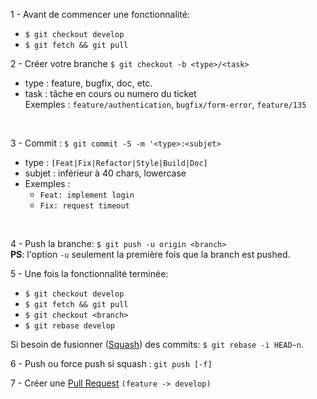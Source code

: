 1 - Avant de commencer une fonctionnalité:  
- `$ git checkout develop`
- `$ git fetch && git pull`

2 - Créer votre branche `$ git checkout -b <type>/<task>`
- type : feature, bugfix, doc, etc.
- task : tâche en cours ou numero du ticket  
Exemples : `feature/authentication`, `bugfix/form-error`, `feature/135`
<br>  

3 - Commit : `$ git commit -S -m '<type>:<subjet>`
- type : `[Feat|Fix|Refactor|Style|Build|Doc]`
- subjet : inférieur à 40 chars, lowercase
- Exemples :  
  - `Feat: implement login`
  - `Fix: request timeout`
<br>    

4 - Push la branche: `$ git push -u origin <branch>`  
**PS**: l'option `-u` seulement la première fois que la branch est pushed.  

5 - Une fois la fonctionnalité terminée:
- `$ git checkout develop`
- `$ git fetch && git pull`
- `$ git checkout <branch>` 
- `$ git rebase develop`  

Si besoin de fusionner ([Squash](https://www.internalpointers.com/post/squash-commits-into-one-git)) des commits: `$ git rebase -i HEAD~n`.   

6 - Push ou force push si squash : `git push [-f]`
     
7 - Créer une [Pull Request](https://docs.github.com/en/pull-requests/collaborating-with-pull-requests/proposing-changes-to-your-work-with-pull-requests/creating-a-pull-request) `(feature -> develop)` 
